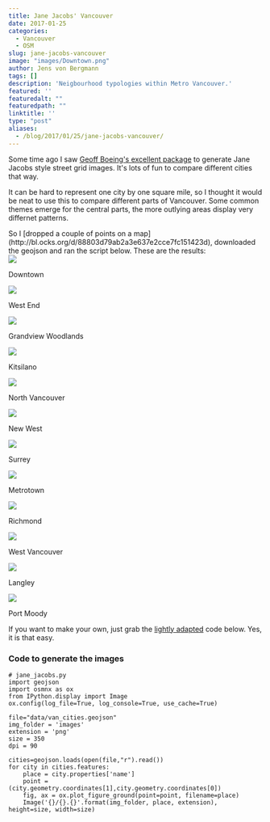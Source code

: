 ```yaml
---
title: Jane Jacobs' Vancouver
date: 2017-01-25
categories:
  - Vancouver
  - OSM
slug: jane-jacobs-vancouver
image: "images/Downtown.png"
author: Jens von Bergmann
tags: []
description: 'Neigbourhood typologies within Metro Vancouver.'
featured: ''
featuredalt: ""
featuredpath: ""
linktitle: ''
type: "post"
aliases:
  - /blog/2017/01/25/jane-jacobs-vancouver/
---
```


Some time ago I saw [Geoff Boeing's excellent package](https://twitter.com/gboeing/status/816331801266262017)
to generate Jane Jacobs style street grid images. It's lots of fun to compare different cities that way.

It can be hard to represent one city by one square mile, so I thought it would be neat to use this
to compare different parts of Vancouver. Some common themes emerge for the central parts,
the more outlying areas display very differnet patterns.

<!-- more -->
<link rel="stylesheet" href="/css/custom.css">
So I [dropped a couple of points on a map](http://bl.ocks.org/d/88803d79ab2a3e637e2cce7fc151423d), downloaded
the geojson and ran the script below. These are the results:

<div class="jacobs"><img src="images/Downtown.png" ><p>Downtown</p></div>
<div class="jacobs"><img src="images/West End.png" ><p>West End</p></div>
<div class="jacobs"><img src="images/Grandview Woodlands.png" ><p>Grandview Woodlands</p></div>
<div class="jacobs"><img src="images/Kitsilano.png" ><p>Kitsilano</p></div>
<div class="jacobs"><img src="images/North Vancouver.png" ><p>North Vancouver</p></div>
<div class="jacobs"><img src="images/New West.png" ><p>New West</p></div>
<div class="jacobs"><img src="images/Surrey.png" ><p>Surrey</p></div>
<div class="jacobs"><img src="images/Metrotown.png" ><p>Metrotown</p></div>
<div class="jacobs"><img src="images/Richmond.png" ><p>Richmond</p></div>
<div class="jacobs"><img src="images/West Vancouver.png" ><p>West Vancouver</p></div>
<div class="jacobs"><img src="images/Langley.png" ><p>Langley</p></div>
<div class="jacobs"><img src="images/Port Moody.png" ><p>Port Moody</p></div>


If you want to make your own, just grab the [lightly adapted](https://github.com/gboeing/osmnx/blob/master/examples/09-example-figure-ground.ipynb) code below.
Yes, it is that easy.

### Code to generate the images

    # jane_jacobs.py
    import geojson
    import osmnx as ox
    from IPython.display import Image
    ox.config(log_file=True, log_console=True, use_cache=True)

    file="data/van_cities.geojson"
    img_folder = 'images'
    extension = 'png'
    size = 350
    dpi = 90

    cities=geojson.loads(open(file,"r").read())
    for city in cities.features:
        place = city.properties['name']
        point = (city.geometry.coordinates[1],city.geometry.coordinates[0])
        fig, ax = ox.plot_figure_ground(point=point, filename=place)
        Image('{}/{}.{}'.format(img_folder, place, extension), height=size, width=size)
